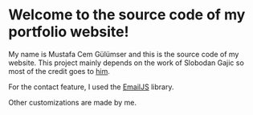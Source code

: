 # Welcome to the source code of my portfolio website!

My name is Mustafa Cem Gülümser and this is the source code of my website. 
This project mainly depends on the work of Slobodan Gajic so most of the credit goes
to [him](https://github.com/bobangajicsm/react-portfolio-website/blob/master/public/index.html).

For the contact feature, I used the [EmailJS](https://www.emailjs.com/) library.

Other customizations are made by me.

